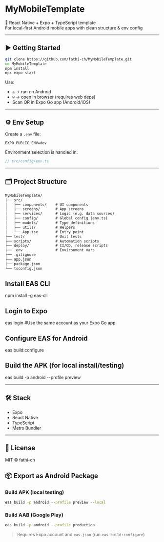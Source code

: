 # MyMobileTemplate

📱 React Native + Expo + TypeScript template  
For local-first Android mobile apps with clean structure & env config

---

## ▶️ Getting Started

```bash
git clone https://github.com/fathi-ch/MyMobileTemplate.git
cd MyMobileTemplate
npm install
npx expo start
```

Use:

- `a` → run on Android  
- `w` → open in browser (requires web deps)  
- Scan QR in Expo Go app (Android/iOS)

---

## ⚙️ Env Setup

Create a `.env` file:

```env
EXPO_PUBLIC_ENV=dev
```

Environment selection is handled in:

```ts
// src/config/env.ts
```

---

## 🗂️ Project Structure

```txt
MyMobileTemplate/
├── src/
│   ├── components/    # UI components
│   ├── screens/       # App screens
│   ├── services/      # Logic (e.g. data sources)
│   ├── config/        # Global config (env.ts)
│   ├── models/        # Type definitions
│   ├── utils/         # Helpers
│   └── App.tsx        # Entry point
├── test/              # Unit tests
├── scripts/           # Automation scripts
├── deploy/            # CI/CD, release scripts
├── .env               # Environment vars
├── .gitignore
├── app.json
├── package.json
└── tsconfig.json
```


## Install EAS CLI
npm install -g eas-cli

## Login to Expo
eas login  #Use the same account as your Expo Go app.

##  Configure EAS for Android
eas build:configure

## Build the APK (for local install/testing)
eas build -p android --profile preview

---

## 🛠️ Stack

- Expo
- React Native
- TypeScript
- Metro Bundler

---

## 📄 License

MIT © fathi-ch

## 📦 Export as Android Package

### Build APK (local testing)

```bash
eas build -p android --profile preview --local
```

### Build AAB (Google Play)

```bash
eas build -p android --profile production
```

> Requires Expo account and `eas.json` (run `eas build:configure`)